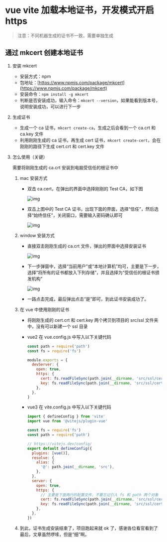 # vue vite 加载本地证书，开发模式开启 https

> 注意：不同机器生成的证书不一致，需要单独生成

## 通过 mkcert 创建本地证书

1. 安装 mkcert

   - 安装方式：npm
   - 包地址：[https://www.npmjs.com/package/mkcert](https://www.npmjs.com/package/mkcert)
   - 安装命令：`npm install -g mkcert`
   - 判断是否安装成功，输入命令：`mkcert --version`，如果能看到版本号，说明安装成功，可以进行下一步

2. 生成证书

   - 生成一个 ca 证书，`mkcert create-ca`，生成之后会看到一个 ca.crt 和 ca.key 文件
   - 利用刚刚生成的 ca 证书，再生成 cert 证书，`mkcert create-cert`，会在刚刚的路径下生成 cert.crt 和 cert.key 文件

3. 怎么使用（关键）

   需要将刚刚生成的 ca.crt 安装到电脑受信任的根证书中

   1. mac 安装方式

      - 双击 ca.cert，在弹出的界面中选择刚刚的 Test CA，如下图

        ![img](https://img-blog.csdnimg.cn/8f3c5e23343442ab8fb0f0c59f9c17ed.png?x-oss-process=image/watermark,type_ZHJvaWRzYW5zZmFsbGJhY2s,shadow_50,text_Q1NETiBA5r2H5rSS5ZOlR0c=,size_20,color_FFFFFF,t_70,g_se,x_16)

      - 双击上图中的 Test CA 证书，出现下面的界面，选择“信任”，然后选择“始终信任”，关闭窗口，需要输入密码确认即可

        ![img](https://img-blog.csdnimg.cn/91478d96bba64f6c802ca301af107e4d.png?x-oss-process=image/watermark,type_ZHJvaWRzYW5zZmFsbGJhY2s,shadow_50,text_Q1NETiBA5r2H5rSS5ZOlR0c=,size_17,color_FFFFFF,t_70,g_se,x_16)

   2. window 安装方式

      - 直接双击刚刚生成的 ca.crt 文件，弹出的界面中选择安装证书

        ![img](https://img-blog.csdnimg.cn/468818a202be4cb287565edbeb2155f7.png?x-oss-process=image/watermark,type_ZHJvaWRzYW5zZmFsbGJhY2s,shadow_50,text_Q1NETiBA5r2H5rSS5ZOlR0c=,size_16,color_FFFFFF,t_70,g_se,x_16)

      - 下一步弹窗中，选择“当前用户”或“本地计算机”均可，主要是下一步，选择“将所有的证书都放入下列存储”，并且选择为“受信任的根证书颁发机构”

        ![img](https://img-blog.csdnimg.cn/484d0d793f7543129aed1a8bdc4a1f66.png?x-oss-process=image/watermark,type_ZHJvaWRzYW5zZmFsbGJhY2s,shadow_50,text_Q1NETiBA5r2H5rSS5ZOlR0c=,size_20,color_FFFFFF,t_70,g_se,x_16)

      - 一路点击完成，最后弹出点击“是”即可，到此证书安装成功了。

   3. 在 vue 中使用刚刚的证书

      - 将刚刚生成的 cert.crt 和 cert.key 两个拷贝到项目的 src/ssl 文件夹中，没有可以新建一个 ssl 目录

      - vue2 在 vue.config.js 中写入以下关键代码

        ```js
        const path = require('path')
        const fs = require('fs')

        module.exports = {
          devServer: {
            open: true,
            https: {
              cert: fs.readFileSync(path.join(__dirname, 'src/ssl/cert.crt')),
              key: fs.readFileSync(path.join(__dirname, 'src/ssl/cert.key')),
            },
          },
        }
        ```

      - vue3 在 vite.config.js 中写入以下关键代码

        ```js
        import { defineConfig } from 'vite'
        import vue from '@vitejs/plugin-vue'

        const fs = require('fs')
        const path = require('path')

        // https://vitejs.dev/config/
        export default defineConfig({
          plugins: [vue()],
          resolve: {
            alias: {
              '@': path.join(__dirname, 'src'),
            },
          },
          server: {
            open: true,
            https: {
              // 主要是下面两行的配置文件，不要忘记引入 fs 和 path 两个对象
              cert: fs.readFileSync(path.join(__dirname, 'src/ssl/cert.crt')),
              key: fs.readFileSync(path.join(__dirname, 'src/ssl/cert.key')),
            },
          },
        })
        ```

   4. 到此，证书生成安装结束了，项目跑起来就 ok 了，感谢各位看官看到了最后，文章虽然啰嗦，但是“细”啊。

